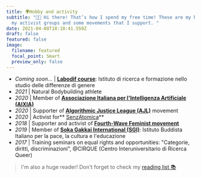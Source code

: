 ```yaml
---
title: 🌍Hobby and activity
subtitle: "👋🏻 Hi there! That’s how I spend my free time! These are my hobbies,
  my activist groups and some movements that I support. "
date: 2021-04-08T18:10:41.550Z
draft: false
featured: false
image:
  filename: featured
  focal_point: Smart
  preview_only: false
---
```

* *Coming soon…* | **[Labodif course](https://www.labodif.com/corsi-formativi-enti-istituzioni/)**: Istituto di ricerca e formazione nello studio delle differenze di genere
* *2021* | Natural Bodybuilding athlete
* *2020* | Member of **[Associazione Italiana per l'Intelligenza Artificiale (AIXIA)](https://aixia.it/)**
* *2020* | Supporter of **[Algorithmic Justice League (AJL)](https://www.ajl.org/)** movement
* *2020* | Activist for** [SenzAtomica](https://www.senzatomica.it/)**
* *2018* | Supporter and activist of **[Fourth-Wave Feminist movement](https://www.dilettagoglia.com/)**
* *2019* | Member of **[Soka Gakkai International (SGI)](https://www.sgi-italia.org/)**: Istituto Buddista Italiano per la pace, la cultura e l'educazione
* *2017* | Training seminars on equal rights and opportunities: "Categorie, diritti, discriminazioni", @CIRQUE (Centro Interuniversitario di Ricerca Queer)

> I'm also a huge reader! Don't forget to check my [reading list 📚](/post/reading-list)